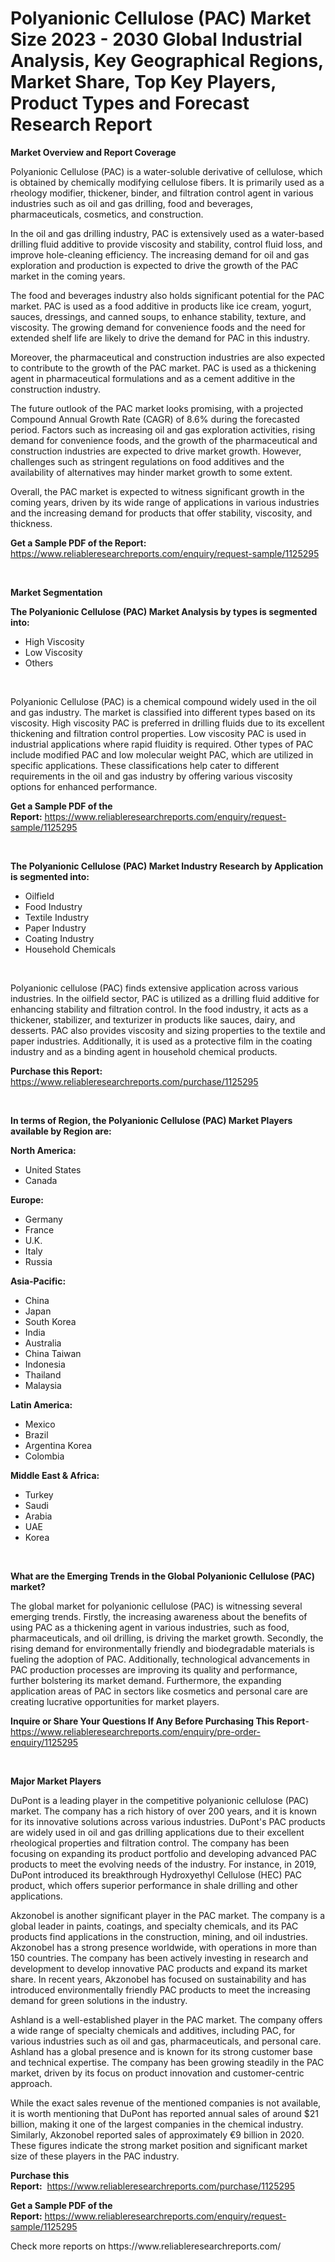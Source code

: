 <p><h1>Polyanionic Cellulose (PAC) Market Size 2023 - 2030 Global Industrial Analysis, Key Geographical Regions, Market Share, Top Key Players, Product Types and Forecast Research Report</h1></p><p><strong>Market Overview and Report Coverage</strong></p>
<p><p>Polyanionic Cellulose (PAC) is a water-soluble derivative of cellulose, which is obtained by chemically modifying cellulose fibers. It is primarily used as a rheology modifier, thickener, binder, and filtration control agent in various industries such as oil and gas drilling, food and beverages, pharmaceuticals, cosmetics, and construction.</p><p>In the oil and gas drilling industry, PAC is extensively used as a water-based drilling fluid additive to provide viscosity and stability, control fluid loss, and improve hole-cleaning efficiency. The increasing demand for oil and gas exploration and production is expected to drive the growth of the PAC market in the coming years.</p><p>The food and beverages industry also holds significant potential for the PAC market. PAC is used as a food additive in products like ice cream, yogurt, sauces, dressings, and canned soups, to enhance stability, texture, and viscosity. The growing demand for convenience foods and the need for extended shelf life are likely to drive the demand for PAC in this industry.</p><p>Moreover, the pharmaceutical and construction industries are also expected to contribute to the growth of the PAC market. PAC is used as a thickening agent in pharmaceutical formulations and as a cement additive in the construction industry.</p><p>The future outlook of the PAC market looks promising, with a projected Compound Annual Growth Rate (CAGR) of 8.6% during the forecasted period. Factors such as increasing oil and gas exploration activities, rising demand for convenience foods, and the growth of the pharmaceutical and construction industries are expected to drive market growth. However, challenges such as stringent regulations on food additives and the availability of alternatives may hinder market growth to some extent.</p><p>Overall, the PAC market is expected to witness significant growth in the coming years, driven by its wide range of applications in various industries and the increasing demand for products that offer stability, viscosity, and thickness.</p></p>
<p><strong>Get a Sample PDF of the Report:</strong> <a href="https://www.reliableresearchreports.com/enquiry/request-sample/1125295">https://www.reliableresearchreports.com/enquiry/request-sample/1125295</a></p>
<p>&nbsp;</p>
<p><strong>Market Segmentation</strong></p>
<p><strong>The Polyanionic Cellulose (PAC) Market Analysis by types is segmented into:</strong></p>
<p><ul><li>High Viscosity</li><li>Low Viscosity</li><li>Others</li></ul></p>
<p>&nbsp;</p>
<p><p>Polyanionic Cellulose (PAC) is a chemical compound widely used in the oil and gas industry. The market is classified into different types based on its viscosity. High viscosity PAC is preferred in drilling fluids due to its excellent thickening and filtration control properties. Low viscosity PAC is used in industrial applications where rapid fluidity is required. Other types of PAC include modified PAC and low molecular weight PAC, which are utilized in specific applications. These classifications help cater to different requirements in the oil and gas industry by offering various viscosity options for enhanced performance.</p></p>
<p><strong>Get a Sample PDF of the Report:</strong>&nbsp;<a href="https://www.reliableresearchreports.com/enquiry/request-sample/1125295">https://www.reliableresearchreports.com/enquiry/request-sample/1125295</a></p>
<p>&nbsp;</p>
<p><strong>The Polyanionic Cellulose (PAC) Market Industry Research by Application is segmented into:</strong></p>
<p><ul><li>Oilfield</li><li>Food Industry</li><li>Textile Industry</li><li>Paper Industry</li><li>Coating Industry</li><li>Household Chemicals</li></ul></p>
<p>&nbsp;</p>
<p><p>Polyanionic cellulose (PAC) finds extensive application across various industries. In the oilfield sector, PAC is utilized as a drilling fluid additive for enhancing stability and filtration control. In the food industry, it acts as a thickener, stabilizer, and texturizer in products like sauces, dairy, and desserts. PAC also provides viscosity and sizing properties to the textile and paper industries. Additionally, it is used as a protective film in the coating industry and as a binding agent in household chemical products.</p></p>
<p><strong>Purchase this Report:</strong>&nbsp; <a href="https://www.reliableresearchreports.com/purchase/1125295">https://www.reliableresearchreports.com/purchase/1125295</a></p>
<p>&nbsp;</p>
<p><strong>In terms of Region, the Polyanionic Cellulose (PAC) Market Players available by Region are:</strong></p>
<p>
    <p> <strong> North America: </strong>
        <ul>
            <li>United States</li>
            <li>Canada</li>
        </ul>
        </p> 
    <p> <strong> Europe: </strong>
        <ul>
            <li>Germany</li>
            <li>France</li>
            <li>U.K.</li>
            <li>Italy</li>
            <li>Russia</li>
        </ul>
        </p> 
    <p> <strong> Asia-Pacific: </strong>
        <ul>
            <li>China</li>
            <li>Japan</li>
            <li>South Korea</li>
            <li>India</li>
            <li>Australia</li>
            <li>China Taiwan</li>
            <li>Indonesia</li>
            <li>Thailand</li>
            <li>Malaysia</li>
        </ul>
        </p> 
    <p> <strong> Latin America: </strong>
        <ul>
            <li>Mexico</li>
            <li>Brazil</li>
            <li>Argentina Korea</li>
            <li>Colombia</li>
        </ul>
        </p> 
    <p> <strong> Middle East & Africa: </strong>
        <ul>
            <li>Turkey</li>
            <li>Saudi</li>
            <li>Arabia</li>
            <li>UAE</li>
            <li>Korea</li>
        </ul>
    </p>
    </p>
<p>&nbsp;</p>
<p><strong>What are the Emerging Trends in the Global Polyanionic Cellulose (PAC) market?</strong></p>
<p><p>The global market for polyanionic cellulose (PAC) is witnessing several emerging trends. Firstly, the increasing awareness about the benefits of using PAC as a thickening agent in various industries, such as food, pharmaceuticals, and oil drilling, is driving the market growth. Secondly, the rising demand for environmentally friendly and biodegradable materials is fueling the adoption of PAC. Additionally, technological advancements in PAC production processes are improving its quality and performance, further bolstering its market demand. Furthermore, the expanding application areas of PAC in sectors like cosmetics and personal care are creating lucrative opportunities for market players.</p></p>
<p><strong>Inquire or Share Your Questions If Any Before Purchasing This Report</strong>- <a href="https://www.reliableresearchreports.com/enquiry/pre-order-enquiry/1125295">https://www.reliableresearchreports.com/enquiry/pre-order-enquiry/1125295</a></p>
<p>&nbsp;</p>
<p><strong>Major Market Players</strong></p>
<p><p>DuPont is a leading player in the competitive polyanionic cellulose (PAC) market. The company has a rich history of over 200 years, and it is known for its innovative solutions across various industries. DuPont's PAC products are widely used in oil and gas drilling applications due to their excellent rheological properties and filtration control. The company has been focusing on expanding its product portfolio and developing advanced PAC products to meet the evolving needs of the industry. For instance, in 2019, DuPont introduced its breakthrough Hydroxyethyl Cellulose (HEC) PAC product, which offers superior performance in shale drilling and other applications.</p><p>Akzonobel is another significant player in the PAC market. The company is a global leader in paints, coatings, and specialty chemicals, and its PAC products find applications in the construction, mining, and oil industries. Akzonobel has a strong presence worldwide, with operations in more than 150 countries. The company has been actively investing in research and development to develop innovative PAC products and expand its market share. In recent years, Akzonobel has focused on sustainability and has introduced environmentally friendly PAC products to meet the increasing demand for green solutions in the industry.</p><p>Ashland is a well-established player in the PAC market. The company offers a wide range of specialty chemicals and additives, including PAC, for various industries such as oil and gas, pharmaceuticals, and personal care. Ashland has a global presence and is known for its strong customer base and technical expertise. The company has been growing steadily in the PAC market, driven by its focus on product innovation and customer-centric approach.</p><p>While the exact sales revenue of the mentioned companies is not available, it is worth mentioning that DuPont has reported annual sales of around $21 billion, making it one of the largest companies in the chemical industry. Similarly, Akzonobel reported sales of approximately €9 billion in 2020. These figures indicate the strong market position and significant market size of these players in the PAC industry.</p></p>
<p><strong>Purchase this Report:</strong>&nbsp;&nbsp;<a href="https://www.reliableresearchreports.com/purchase/1125295">https://www.reliableresearchreports.com/purchase/1125295</a></p>
<p></p>
<p><strong>Get a Sample PDF of the Report:</strong>&nbsp;<a href="https://www.reliableresearchreports.com/enquiry/request-sample/1125295">https://www.reliableresearchreports.com/enquiry/request-sample/1125295</a></p>
<p>Check more reports on https://www.reliableresearchreports.com/</p>